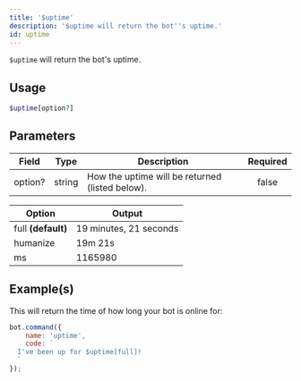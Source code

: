 ```yaml
---
title: '$uptime'
description: '$uptime will return the bot''s uptime.'
id: uptime
---
```


`$uptime` will return the bot's uptime.

## Usage

```php
$uptime[option?]
```

## Parameters

| Field   | Type   | Description                                     | Required |
| ------- | ------ | ----------------------------------------------- |:--------:|
| option? | string | How the uptime will be returned (listed below). |  false   |

| Option             | Output                 |
| ------------------ | ---------------------- |
| full **(default)** | 19 minutes, 21 seconds |
| humanize           | 19m 21s                |
| ms                 | 1165980                |

## Example(s)

This will return the time of how long your bot is online for:

```javascript
bot.command({
    name: 'uptime',
    code: `
  I've been up for $uptime[full]!
  `
});
```

